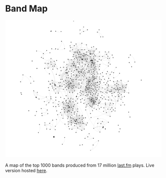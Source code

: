 # Band Map

![map](map.bmp)

A map of the top 1000 bands produced from 17 million [last.fm](http://www.dtic.upf.edu/~ocelma/MusicRecommendationDataset/lastfm-360K.html) plays. Live version hosted [here](http://www.n-o-r.xyz/network/index.html).

